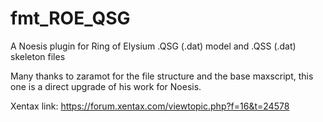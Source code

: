 # fmt_ROE_QSG

A Noesis plugin for Ring of Elysium .QSG (.dat) model and .QSS (.dat) skeleton files

Many thanks to zaramot for the file structure and the base maxscript, this one is a direct upgrade of his work for Noesis.

Xentax link: https://forum.xentax.com/viewtopic.php?f=16&t=24578
